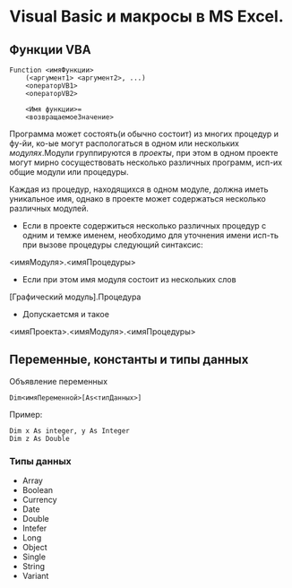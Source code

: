 # Visual Basic и макросы в MS Excel.
## Функции VBA

    Function <имяФункции>
        (<аргумент1> <аргумент2>, ...)
        <операторVB1>
        <операторVB2>

        <Имя функции>=
        <возвращаемоеЗначение>

Программа может состоять(и обычно состоит) из многих процедур и фу-йи, ко-ые могут распологаться в одном или нескольких *модулях*.Модули группируются в *проекты*, при этом в одном проекте могут мирно сосуществовать несколько различных программ, исп-их общие модули или процедуры.

Каждая из процедур, находящихся в одном модуле, должна иметь уникальное имя, однако в проекте может содержаться несколько различных модулей.
    
+ Если в проекте содержиться несколько различных процедур с одним и темже именем, необходимо для уточнения имени исп-ть при вызове процедуры следующий синтаксис:

<имяМодуля>.<имяПроцедуры>

+ Если при этом имя модуля состоит из нескольких слов

[Графический модуль].Процедура

+ Допускаетсмя и такое

<имяПроекта>.<имяМодуля>.<имяПроцедуры>

## Переменные, константы и типы данных

Объявление переменных

    Dim<имяПеременной>[As<типДанных>]

Пример:
    
    Dim x As integer, y As Integer
    Dim z As Double

### Типы данных

+ Array     
+ Boolean
+ Currency
+ Date
+ Double
+ Intefer
+ Long
+ Object
+ Single
+ String
+ Variant
